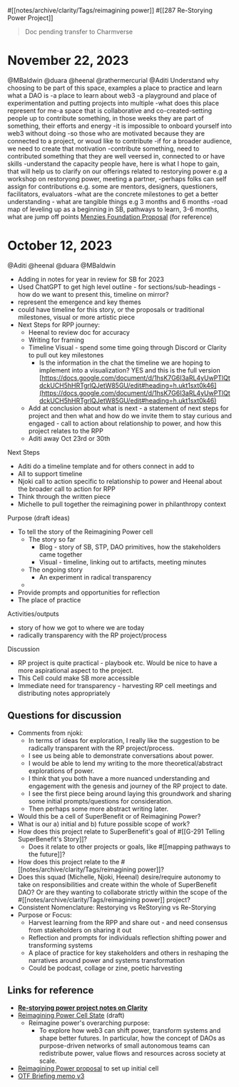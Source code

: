 #[[notes/archive/clarity/Tags/reimagining power]] #[[287 Re-Storying Power Project]] 
>Doc pending transfer to Charmverse
# November 22, 2023
@MBaldwin @duara @heenal @rathermercurial @Aditi 
Understand why choosing to be part of this space, examples
 a place to practice and learn what a DAO is
-a place to learn about web3
-a playground and place of experimentation and putting projects into multiple
-what does this place represent for me-a space that is collaborative and co-created-setting people up to contribute something, in those weeks they are part of something, their efforts and energy
-it is impossible to onboard yourself into web3 without doing
-so those who are motivated because they are connected to a project, or woud like to contribute
-if for a broader audience, we need to create that motivation
-contribute something, need to contributed something that they are well veersed in, connected to or have skills
-understand the capacity people have, here is what I hope to gain, that will help us to clarify on our offerings related to restorying power e.g a workshop on restoryong power, meeting a partner, 
-perhaps folks can self assign for contributions e.g. some are mentors, designers, questioners, facilitators, evaluators
-what are the concrete milestones to get a better understanding - what are tangible things e.g 3 months and 6 months 
-road map of leveling up as a beginning in SB, pathways to learn, 3-6 months, what are jump off points
[Menzies Foundation Proposal](https://app.clarity.so/superbenefit/docs/88344750-6c9f-4ece-9b4f-ffe0cb0a34a4) (for reference)
# October 12, 2023
@Aditi @heenal @duara @MBaldwin 
- Adding in notes for year in review for SB for 2023
- Used ChatGPT to get high level outline - for sections/sub-headings - how do we want to present this, timeline on mirror?
- represent the emergence and key themes
- could have timeline for this story, or the proposals or traditional milestones, visual or more artistic piece
- Next Steps for RPP journey: 
	- Heenal to review doc for accuracy
	- Writing for framing
	- Timeline Visual - spend some time going through Discord or Clarity to pull out key milestones
		- Is the information in the chat the timeline we are hoping to implement into a visualization? YES and this is the full version [https://docs.google.com/document/d/1hsK7G6I3aRL4yUwPTlQtdckUCH5hHRTgrlQJetW85GU/edit#heading=h.ukt1sxt0k46](https://docs.google.com/document/d/1hsK7G6I3aRL4yUwPTlQtdckUCH5hHRTgrlQJetW85GU/edit#heading=h.ukt1sxt0k46) 
	- Add at conclusion about what is next - a statement of next steps for project and then what and how do we invite them to stay curious and engaged - call to action about relationship to power, and how this project relates to the RPP
	- Aditi away Oct 23rd or 30th

Next Steps
- Aditi do a timeline template and for others connect in add to
- All to support timeline
- Njoki call to action specific to relationship to power and Heenal about the broader call to action for RPP
- Think through the written piece
- Michelle to pull together the reimagining power in philanthropy context

Purpose (draft ideas)
- To tell the story of the Reimagining Power cell
	- The story so far
		- Blog - story of SB, STP, DAO primitives, how the stakeholders came together
		- Visual - timeline, linking out to artifacts, meeting minutes
	- The ongoing story
		- An experiment in radical transparency
	- 
- Provide prompts and opportunities for reflection
- The place of practice

Activities/outputs
- story of how we got to where we are today
- radically transparency with the RP project/process

Discussion
- RP project is quite practical - playbook etc. Would be nice to have a more aspirational aspect to the project.
- This Cell could make SB more accessible
- Immediate need for transparency - harvesting RP cell meetings and distributing notes appropriately


## Questions for discussion
- Comments from njoki:
	- In terms of ideas for exploration, I really like the suggestion to be radically transparent with the RP project/process. 
	- I see us being able to demonstrate conversations about power. 
	- I would be able to lend my writing to the more theoretical/abstract explorations of power. 
	- I think that you both have a more nuanced understanding and engagement with the genesis and journey of the RP project to date. 
	- I see the first piece being around laying this groundwork and sharing some initial prompts/questions for consideration. 
	- Then perhaps some more abstract writing later. 
- Would this be a cell of SuperBenefit or of Reimagining Power?
- What is our a) initial and b) future possible scope of work?
- How does this project relate to SuperBenefit's goal of #[[G-291 Telling SuperBenefit's Story]]?
	- Does it relate to other projects or goals, like #[[mapping pathways to the future]]?
- How does this project relate to the #[[notes/archive/clarity/Tags/reimagining power]]?
- Does this squad (Michelle, Njoki, Heenal) desire/require autonomy to take on responsibilities and create within the whole of SuperBenefit DAO? Or are they wanting to collaborate strictly within the scope of the #[[notes/archive/clarity/Tags/reimagining power]] project?
- Consistent Nomenclature: Restorying vs ReStorying vs Re-Storying
- Purpose or Focus: 
	- Harvest learning from the RPP and share out - and need consensus from stakeholders on sharing it out 
	- Reflection and prompts for individuals reflection shifting power and transforming systems
	- A place of practice for key stakeholders and others in reshaping the narratives around power and systems transformation 
	- Could be podcast, collage or zine, poetic harvesting







## Links for reference
- [**Re-storying power project notes on Clarity**](https://app.clarity.so/superbenefit/project/287)
- [Reimagining Power Cell State](https://app.clarity.so/superbenefit/work/POW-272) (draft)
	- Reimagine power's overarching purpose:
		- To explore how web3 can shift power, transform systems and shape better futures. In particular, how the concept of DAOs as purpose-driven networks of small autonomous teams can redistribute power, value flows and resources across society at scale.
- [Reimagining Power proposal](https://app.clarity.so/superbenefit/docs/0f06bfeb-052f-4c68-a0ae-c1f514273a46) to set up initial cell
- [OTF Briefing memo v3](https://docs.google.com/document/d/1vW26yTU5Od9sLaU8NfUvliEJpEDMqbKwn8ibsMgsJnI/edit)
